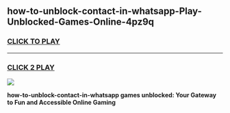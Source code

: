
## how-to-unblock-contact-in-whatsapp-Play-Unblocked-Games-Online-4pz9q
<h3>
<a href="https://premium76.site?title=how-to-unblock-contact-in-whatsapp&ref=25A">CLICK TO PLAY</a></h3>
<hr>

<h3>
<a href="https://premium76.site?title=how-to-unblock-contact-in-whatsapp&ref=25A">CLICK 2 PLAY</a>
  
</h3>

<a href="https://premium76.site?title=how-to-unblock-contact-in-whatsapp&ref=25A"><img src="https://clearcache.store/games.png"></a>


**how-to-unblock-contact-in-whatsapp games unblocked: Your Gateway to Fun and Accessible Online Gaming**
